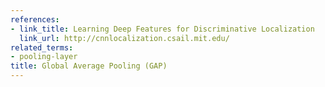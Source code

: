 ```yaml
---
references:
- link_title: Learning Deep Features for Discriminative Localization
  link_url: http://cnnlocalization.csail.mit.edu/
related_terms:
- pooling-layer
title: Global Average Pooling (GAP)
---
```

